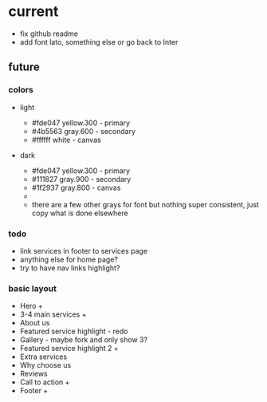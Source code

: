 # current

- fix github readme
- add font lato, something else or go back to Inter

## future

### colors

- light
  - #fde047 yellow.300 - primary
  - #4b5563 gray.600 - secondary
  - #ffffff white - canvas
- dark

  - #fde047 yellow.300 - primary
  - #111827 gray.900 - secondary
  - #1f2937 gray.800 - canvas
  -
  - there are a few other grays for font but nothing super consistent, just copy what is done elsewhere

### todo

- link services in footer to services page
- anything else for home page?
- try to have nav links highlight?

### basic layout

- Hero +
- 3-4 main services +
- About us
- Featured service highlight - redo
- Gallery - maybe fork and only show 3?
- Featured service highlight 2 +
- Extra services
- Why choose us
- Reviews
- Call to action +
- Footer +
